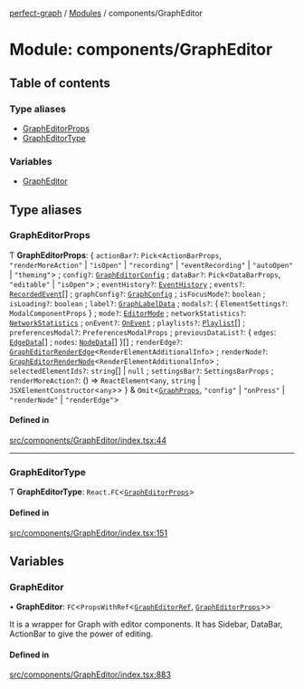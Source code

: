 [perfect-graph](../README.md) / [Modules](../modules.md) / components/GraphEditor

# Module: components/GraphEditor

## Table of contents

### Type aliases

- [GraphEditorProps](components_GraphEditor.md#grapheditorprops)
- [GraphEditorType](components_GraphEditor.md#grapheditortype)

### Variables

- [GraphEditor](components_GraphEditor.md#grapheditor)

## Type aliases

### GraphEditorProps

Ƭ **GraphEditorProps**: { `actionBar?`: `Pick`<`ActionBarProps`, ``"renderMoreAction"`` \| ``"isOpen"`` \| ``"recording"`` \| ``"eventRecording"`` \| ``"autoOpen"`` \| ``"theming"``\> ; `config?`: [`GraphEditorConfig`](type.md#grapheditorconfig) ; `dataBar?`: `Pick`<`DataBarProps`, ``"editable"`` \| ``"isOpen"``\> ; `eventHistory?`: [`EventHistory`](type.md#eventhistory) ; `events?`: [`RecordedEvent`](type.md#recordedevent)[] ; `graphConfig?`: [`GraphConfig`](type.md#graphconfig) ; `isFocusMode?`: `boolean` ; `isLoading?`: `boolean` ; `label?`: [`GraphLabelData`](type.md#graphlabeldata) ; `modals?`: { `ElementSettings?`: `ModalComponentProps`  } ; `mode?`: [`EditorMode`](type.md#editormode) ; `networkStatistics?`: [`NetworkStatistics`](type.md#networkstatistics) ; `onEvent?`: [`OnEvent`](type.md#onevent) ; `playlists?`: [`Playlist`](type.md#playlist)[] ; `preferencesModal?`: `PreferencesModalProps` ; `previousDataList?`: { `edges`: [`EdgeData`](type.md#edgedata)[] ; `nodes`: [`NodeData`](type.md#nodedata)[]  }[] ; `renderEdge?`: [`GraphEditorRenderEdge`](type.md#grapheditorrenderedge)<`RenderElementAdditionalInfo`\> ; `renderNode?`: [`GraphEditorRenderNode`](type.md#grapheditorrendernode)<`RenderElementAdditionalInfo`\> ; `selectedElementIds?`: `string`[] \| ``null`` ; `settingsBar?`: `SettingsBarProps` ; `renderMoreAction?`: () => `ReactElement`<`any`, `string` \| `JSXElementConstructor`<`any`\>\>  } & `Omit`<[`GraphProps`](components_Graph.md#graphprops), ``"config"`` \| ``"onPress"`` \| ``"renderNode"`` \| ``"renderEdge"``\>

#### Defined in

[src/components/GraphEditor/index.tsx:44](https://github.com/MaastrichtU-IDS/perfect-graph/blob/451d41e/src/components/GraphEditor/index.tsx#L44)

___

### GraphEditorType

Ƭ **GraphEditorType**: `React.FC`<[`GraphEditorProps`](components_GraphEditor.md#grapheditorprops)\>

#### Defined in

[src/components/GraphEditor/index.tsx:151](https://github.com/MaastrichtU-IDS/perfect-graph/blob/451d41e/src/components/GraphEditor/index.tsx#L151)

## Variables

### GraphEditor

• **GraphEditor**: `FC`<`PropsWithRef`<[`GraphEditorRef`](type.md#grapheditorref), [`GraphEditorProps`](components_GraphEditor.md#grapheditorprops)\>\>

It is a wrapper for Graph with editor components. It has Sidebar, DataBar, ActionBar
to give the power of editing.

#### Defined in

[src/components/GraphEditor/index.tsx:883](https://github.com/MaastrichtU-IDS/perfect-graph/blob/451d41e/src/components/GraphEditor/index.tsx#L883)
